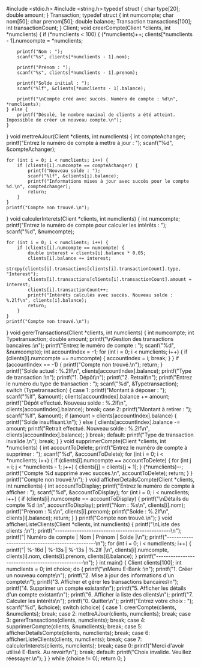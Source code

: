 #include <stdio.h>
#include <string.h>
typedef struct {
    char type[20];
    double amount;
} Transaction;
typedef struct {
    int numcompte;
    char nom[50];
    char prenom[50];
    double balance;
    Transaction transactions[100];
    int transactionCount;
} Client;
void creerCompte(Client *clients, int *numclients) {
    if (*numclients < 100) {
        (*numclients)++;
        clients[*numclients - 1].numcompte = *numclients;

        printf("Nom : ");
        scanf("%s", clients[*numclients - 1].nom);

        printf("Prénom : ");
        scanf("%s", clients[*numclients - 1].prenom);

        printf("Solde initial : ");
        scanf("%lf", &clients[*numclients - 1].balance);

        printf("\nCompte créé avec succès. Numéro de compte : %d\n", *numclients);
    } else {
        printf("Désolé, le nombre maximal de clients a été atteint. Impossible de créer un nouveau compte.\n");
    }
}
void mettreAJour(Client *clients, int numclients) {
    int compteAchanger;
    printf("Entrez le numéro de compte à mettre à jour : ");
    scanf("%d", &compteAchanger);

    for (int i = 0; i < numclients; i++) {
        if (clients[i].numcompte == compteAchanger) {
            printf("Nouveau solde : ");
            scanf("%lf", &clients[i].balance);
            printf("Informations mises à jour avec succès pour le compte %d.\n", compteAchanger);
            return;
        }
    }
    printf("Compte non trouvé.\n");
}
void calculerInterets(Client *clients, int numclients) {
    int numcompte;
    printf("Entrez le numéro de compte pour calculer les intérêts : ");
    scanf("%d", &numcompte);

    for (int i = 0; i < numclients; i++) {
        if (clients[i].numcompte == numcompte) {
            double interest = clients[i].balance * 0.05;
            clients[i].balance += interest;
            strcpy(clients[i].transactions[clients[i].transactionCount].type, "Interest");
            clients[i].transactions[clients[i].transactionCount].amount = interest;
            clients[i].transactionCount++;
            printf("Intérêts calculés avec succès. Nouveau solde : %.2lf\n", clients[i].balance);
            return;
        }
    }
    printf("Compte non trouvé.\n");
}
void gererTransactions(Client *clients, int numclients) {
    int numcompte;
    int Typetransaction;
    double amount;
    printf("\nGestion des transactions bancaires :\n");
    printf("Entrez le numéro de compte : ");
    scanf("%d", &numcompte);
    int accountIndex = -1;
    for (int i = 0; i < numclients; i++) {
        if (clients[i].numcompte == numcompte) {
            accountIndex = i;
            break;
        }
    }
    if (accountIndex == -1) {
        printf("Compte non trouvé.\n");
        return;
    }
    printf("Solde actuel : %.2lf\n", clients[accountIndex].balance);
    printf("Type de transaction :\n");
    printf("1. Dépôt\n");
    printf("2. Retrait\n");
    printf("Entrez le numéro du type de transaction : ");
    scanf("%d", &Typetransaction);
    switch (Typetransaction) {
        case 1:
            printf("Montant à déposer : ");
            scanf("%lf", &amount);
            clients[accountIndex].balance += amount;
            printf("Dépôt effectué. Nouveau solde : %.2lf\n", clients[accountIndex].balance);
            break;
        case 2:
            printf("Montant à retirer : ");
            scanf("%lf", &amount);
            if (amount > clients[accountIndex].balance) {
                printf("Solde insuffisant.\n");
            } else {
                clients[accountIndex].balance -= amount;
                printf("Retrait effectué. Nouveau solde : %.2lf\n", clients[accountIndex].balance);
            }
            break;
        default:
            printf("Type de transaction invalide.\n");
            break;
    }
}
void supprimerCompte(Client *clients, int *numclients) {
    int accountToDelete;
    printf("Entrez le numéro de compte à supprimer : ");
    scanf("%d", &accountToDelete);
    for (int i = 0; i < *numclients; i++) {
        if (clients[i].numcompte == accountToDelete) {
            for (int j = i; j < *numclients - 1; j++) {
                clients[j] = clients[j + 1];
            }
            (*numclients)--;
            printf("Compte %d supprimé avec succès.\n", accountToDelete);
            return;
        }
    }
    printf("Compte non trouvé.\n");
}
void afficherDetailsCompte(Client *clients, int numclients) {
    int accountToDisplay;
    printf("Entrez le numéro de compte à afficher : ");
    scanf("%d", &accountToDisplay);
    for (int i = 0; i < numclients; i++) {
        if (clients[i].numcompte == accountToDisplay) {
            printf("\nDétails du compte %d :\n", accountToDisplay);
            printf("Nom : %s\n", clients[i].nom);
            printf("Prénom : %s\n", clients[i].prenom);
            printf("Solde : %.2lf\n", clients[i].balance);
            return;
        }
    }
    printf("Compte non trouvé.\n");
}
void afficherListeClients(Client *clients, int numclients) {
    printf("\nListe des clients :\n");
    printf("------------------------------------------------\n");
    printf("| Numéro de compte | Nom           | Prénom       | Solde  |\n");
    printf("------------------------------------------------\n");
    for (int i = 0; i < numclients; i++) {
        printf("| %-16d | %-13s | %-13s | %.2lf |\n", clients[i].numcompte, clients[i].nom,
               clients[i].prenom, clients[i].balance);
    }
    printf("------------------------------------------------\n");
}
int main() {
    Client clients[100];
    int numclients = 0;
    int choice;
    do {
        printf("\nMenu E-Bank :\n");
        printf("1. Créer un nouveau compte\n");
        printf("2. Mise à jour des informations d'un compte\n");
        printf("3. Afficher et gérer les transactions bancaires\n");
        printf("4. Supprimer un compte existant\n");
        printf("5. Afficher les détails d'un compte existant\n");
        printf("6. Afficher la liste des clients\n");
        printf("7. Calculer les intérêts\n");
        printf("0. Quitter\n");
        printf("Entrez votre choix : ");
        scanf("%d", &choice);
        switch (choice) {
            case 1:
                creerCompte(clients, &numclients);
                break;
            case 2:
                mettreAJour(clients, numclients);
                break;
            case 3:
                gererTransactions(clients, numclients);
                break;
            case 4:
                supprimerCompte(clients, &numclients);
                break;
            case 5:
                afficherDetailsCompte(clients, numclients);
                break;
            case 6:
                afficherListeClients(clients, numclients);
                break;
            case 7:
                calculerInterets(clients, numclients);
                break;
            case 0:
                printf("Merci d'avoir utilisé E-Bank. Au revoir!\n");
                break;
            default:
                printf("Choix invalide. Veuillez réessayer.\n");
        }
    } while (choice != 0);
    return 0;
}
